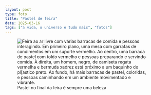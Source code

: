 ```yaml
---
layout: post
type: foto
title: "Pastel de feira"
date: 2025-03-16
tags: ["a vida, o universo e tudo mais", "fotos"]
---
```

<figure class="foto-post">
    <img src="{{ site.baseurl }}/assets/fotos/2025/03/20250316_120505.jpg" alt="Feira ao ar livre com várias barracas de comida e pessoas interagindo. Em primeiro plano, uma mesa com garrafas de condimentos em um suporte vermelho. Ao centro, uma barraca de pastel com toldo vermelho e pessoas preparando e servindo comida. À direita, um homem, negro, de camiseta regata vermelha e bermuda xadrez está próximo a um baquinho de pl[astico preto. Ao fundo, há mais barracas de pastel, coloridas, e pessoas caminhando em um ambiente movimentado e vibrante." title="Barraca de pastel">
    <figcaption>Pastel no final da feira é sempre uma beleza</figcaption>
 </figure>